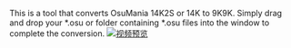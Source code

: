 This is a tool that converts OsuMania 14K2S or 14K to 9K9K. Simply drag and drop your *.osu or folder containing *.osu files into the window to complete the conversion.
[![视频预览]()](A.mp4)
